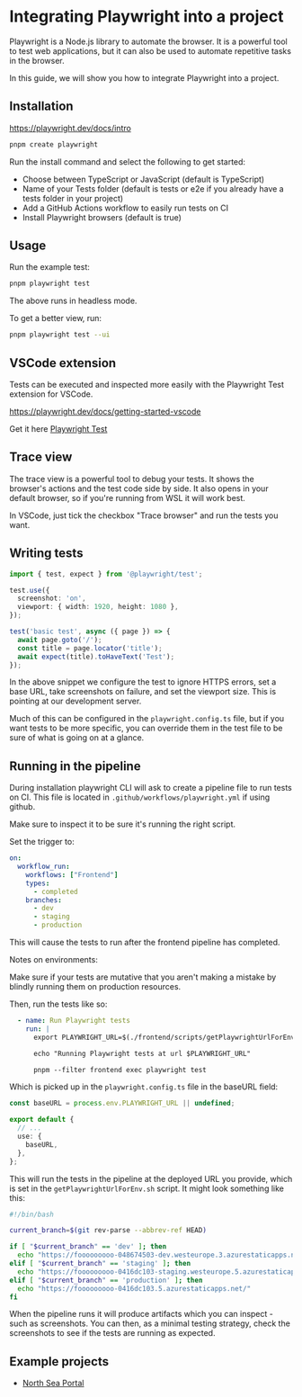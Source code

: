 # Integrating Playwright into a project

Playwright is a Node.js library to automate the browser. It is a powerful tool to test web applications, but it can also be used to automate repetitive tasks in the browser.

In this guide, we will show you how to integrate Playwright into a project.

## Installation

https://playwright.dev/docs/intro

```bash
pnpm create playwright
```

Run the install command and select the following to get started:

- Choose between TypeScript or JavaScript (default is TypeScript)
- Name of your Tests folder (default is tests or e2e if you already have a tests folder in your project)
- Add a GitHub Actions workflow to easily run tests on CI
- Install Playwright browsers (default is true)

## Usage



Run the example test:

```bash
pnpm playwright test
```

The above runs in headless mode.

To get a better view, run:

```bash
pnpm playwright test --ui
```

## VSCode extension

Tests can be executed and inspected more easily with the Playwright Test extension for VSCode.

https://playwright.dev/docs/getting-started-vscode


Get it here [Playwright Test](https://marketplace.visualstudio.com/items?itemName=ms-playwright.playwright)


## Trace view

The trace view is a powerful tool to debug your tests. It shows the browser's actions and the test code side by side. It also opens in your default browser, so if you're running from WSL it will work best.

In VSCode, just tick the checkbox "Trace browser" and run the tests you want.

## Writing tests

```typescript
import { test, expect } from '@playwright/test';

test.use({
  screenshot: 'on',
  viewport: { width: 1920, height: 1080 },
});

test('basic test', async ({ page }) => {
  await page.goto('/');
  const title = page.locator('title');
  await expect(title).toHaveText('Test');
});
```

In the above snippet we configure the test to ignore HTTPS errors, set a base URL, take screenshots on failure, and set the viewport size. This is pointing at our development server.

Much of this can be configured in the `playwright.config.ts` file, but if you want tests to be more specific, you can override them in the test file to be sure of what is going on at a glance.


## Running in the pipeline

During installation playwright CLI will ask to create a pipeline file to run tests on CI. This file is located in `.github/workflows/playwright.yml` if using github.

Make sure to inspect it to be sure it's running the right script.

Set the trigger to:

```yaml
on:
  workflow_run: 
    workflows: ["Frontend"]
    types:
      - completed
    branches:
      - dev
      - staging
      - production
```

This will cause the tests to run after the frontend pipeline has completed.

Notes on environments:

Make sure if your tests are mutative that you aren't making a mistake by blindly running them on production resources.

Then, run the tests like so:

```yaml
  - name: Run Playwright tests
    run: |
      export PLAYWRIGHT_URL=$(./frontend/scripts/getPlaywrightUrlForEnv.sh) 

      echo "Running Playwright tests at url $PLAYWRIGHT_URL"

      pnpm --filter frontend exec playwright test
```

Which is picked up in the `playwright.config.ts` file in the baseURL field:

```typescript
const baseURL = process.env.PLAYWRIGHT_URL || undefined;

export default {
  // ...
  use: {
    baseURL,
  },
};
```

This will run the tests in the pipeline at the deployed URL you provide, which is set in the `getPlaywrightUrlForEnv.sh` script. It might look something like this:

```bash
#!/bin/bash

current_branch=$(git rev-parse --abbrev-ref HEAD)

if [ "$current_branch" == 'dev' ]; then
  echo "https://fooooooooo-048674503-dev.westeurope.3.azurestaticapps.net/"
elif [ "$current_branch" == 'staging' ]; then
  echo "https://fooooooooo-0416dc103-staging.westeurope.5.azurestaticapps.net/"
elif [ "$current_branch" == 'production' ]; then
  echo "https://fooooooooo-0416dc103.5.azurestaticapps.net/"
fi

```

When the pipeline runs it will produce artifacts which you can inspect - such as screenshots. You can then, as a minimal testing strategy, check the screenshots to see if the tests are running as expected.


## Example projects

- [North Sea Portal](https://github.com/DHI/NorthSeaEnvironmentPortal/blob/dev/frontend/src/__tests/dataExplorer/dataexplorer.spec.ts#L22)